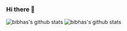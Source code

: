 ### Hi there 👋

![bibhas's github stats](https://github-readme-stats.vercel.app/api?username=bibhas44&show_icons=true&theme=radical&count_private=true)
![bibhas's github stats](https://github-readme-stats.vercel.app/api?username=bibhas44&show_icons=true)

<!--
**bibhas44/bibhas44** is a ✨ _special_ ✨ repository because its `README.md` (this file) appears on your GitHub profile.

Here are some ideas to get you started:

- 🔭 I’m currently working on ...
- 🌱 I’m currently learning ...
- 👯 I’m looking to collaborate on ...
- 🤔 I’m looking for help with ...
- 💬 Ask me about ...
- 📫 How to reach me: ...
- 😄 Pronouns: ...
- ⚡ Fun fact: ...
-->
